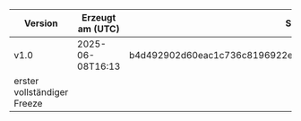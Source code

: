 | Version | Erzeugt am (UTC) | SHA-256 | Signatur-File | Upload-Ort | Notizen |
|---------|------------------|----------------------------------|----------------------------|------------|---------|
| v1.0    | 2025-06-08T16:13 | b4d492902d60eac1c736c8196922e5004baf86328aedf0725ba46e79556377df | snapshot_v1.0.sha256.asc | https://github.com/HenryKarnetzke/freeze_repo/raw/main/snapshot_v1.0.tar.gz
 | erster vollständiger Freeze |
